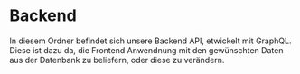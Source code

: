 # Backend

In diesem Ordner befindet sich unsere Backend API, etwickelt mit GraphQL.
Diese ist dazu da, die Frontend Anwendnung mit den gewünschten Daten aus der Datenbank zu beliefern, oder diese zu verändern.